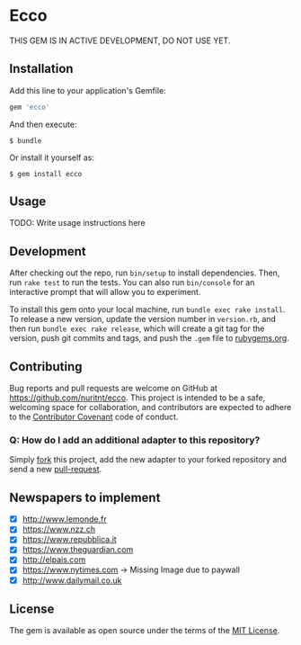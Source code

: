 # Ecco

THIS GEM IS IN ACTIVE DEVELOPMENT, DO NOT USE YET.


## Installation

Add this line to your application's Gemfile:

```ruby
gem 'ecco'
```

And then execute:

    $ bundle

Or install it yourself as:

    $ gem install ecco

## Usage

TODO: Write usage instructions here

## Development

After checking out the repo, run `bin/setup` to install dependencies. Then, run `rake test` to run the tests. You can also run `bin/console` for an interactive prompt that will allow you to experiment.

To install this gem onto your local machine, run `bundle exec rake install`. To release a new version, update the version number in `version.rb`, and then run `bundle exec rake release`, which will create a git tag for the version, push git commits and tags, and push the `.gem` file to [rubygems.org](https://rubygems.org).

## Contributing

Bug reports and pull requests are welcome on GitHub at https://github.com/nuritnt/ecco. This project is intended to be a safe, welcoming space for collaboration, and contributors are expected to adhere to the [Contributor Covenant](http://contributor-covenant.org) code of conduct.

### Q: How do I add an additional adapter to this repository?
Simply [fork](https://github.com/therod/ecco#fork-destination-box) this project, add the new adapter to your forked repository and send a new [pull-request](https://github.com/therod/ecco/compare).

## Newspapers to implement
- [x] http://www.lemonde.fr
- [x] https://www.nzz.ch
- [x] https://www.repubblica.it
- [x] https://www.theguardian.com
- [x] http://elpais.com
- [x] https://www.nytimes.com -> Missing Image due to paywall
- [x] http://www.dailymail.co.uk

## License

The gem is available as open source under the terms of the [MIT License](http://opensource.org/licenses/MIT).
